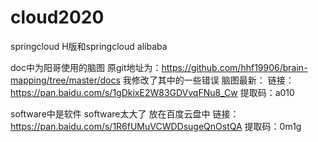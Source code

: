 # cloud2020
springcloud H版和springcloud alibaba

doc中为阳哥使用的脑图
原git地址为：https://github.com/hhf19906/brain-mapping/tree/master/docs
我修改了其中的一些错误
脑图最新：
链接：https://pan.baidu.com/s/1gDkixE2W83GDVvqFNu8_Cw 
提取码：a010 

software中是软件
software太大了
放在百度云盘中
链接：https://pan.baidu.com/s/1R6fUMuVCWDDsugeQnOstQA 
提取码：0m1g
